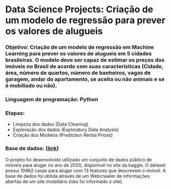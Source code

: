 # **Data Science Projects: Criação de um modelo de regressão para prever os valores de alugueis**

### **Objetivo:** Criação de um modelo de regressão em Machine Learning para prever os valores de alugueis em 5 cidades brasileiras. O modelo deve ser capaz de estimar os preços dos imóveis no Brasil de acordo com suas características (Cidade, área, número de quartos, número de banheiros, vagas de garagem, andar do apartamento, se aceita ou não animais e se é mobiliado ou não).


### **Linguagem de programação:** Python

### **Etapas:**

- Limpeza dos dados (Data Cleaning)
- Exploração dos dados (Exploratory Data Analysis)
- Criação dos Modelos (Prediction Rental Prices)


### **Base de dados:** ([link](https://www.kaggle.com/rubenssjr/brasilian-houses-to-rent))
O projeto foi desenvolvido utilizado um conjunto de dados público de imóveis para alugar no ano de 2020, disponível no site da kaggle. O dataset possui 10962 casas para alugar com 13 features que descrevem o imóvel. A base de dados foi obtida através de um Webcrawler de informações abertas de um site imobiliário (não foi informado o site).

